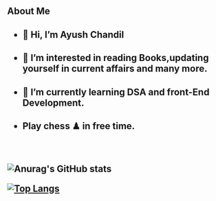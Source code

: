 <h2>About Me<h2>
 
- <h4>👋 Hi, I’m Ayush Chandil <h4>
- <h4>👀 I’m interested in reading Books,updating yourself in current affairs and many more.<h4> 
- <h4>🌱 I’m currently learning DSA and front-End Development. <h4>
- <h4>Play chess ♟ in free time.<h4>


<br>
   
![Anurag's GitHub stats](https://github-readme-stats.vercel.app/api?username=ayush-chandil&show_icons=true&theme=radical)


[![Top Langs](https://github-readme-stats.vercel.app/api/top-langs/?username=ayush-chandil&layout=compact)](https://github.com/ayush-chandil/github-readme-stats)

  




   
